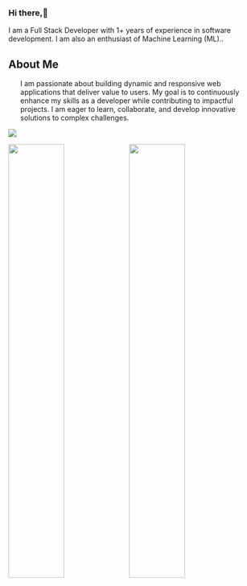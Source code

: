 ### Hi there,👋
<p>I am a Full Stack Developer with 1+ years of experience in software development. I am also an enthusiast of Machine Learning (ML)..</p>
<h2>About Me</h2>
<ul>
  I am passionate about building dynamic and responsive web applications that deliver value to users. My goal is to continuously enhance my skills as a developer while contributing to impactful projects. I am eager to learn, collaborate, and develop innovative solutions to complex challenges.
</ul>

<p align="left">
  <a href="https://skillicons.dev">
    <img src="https://skillicons.dev/icons?i=js,typescript,nestjs,expressjs,nodejs,react,tailwind,vite,python,anaconda,mongodb,php,laravel,mysql,sequelize,postgresql,prisma,github,git,bitbucket,docker,vercel,postman" />
  </a>
</p>
<img align="left" width="47%" src="https://github-readme-stats.vercel.app/api?username=Muhammad-athar105&show_icons=true" />
<img align="left" width="47%" src="https://github-readme-stats.vercel.app/api/top-langs/?username=Muhammad-athar105&layout=compact" />


